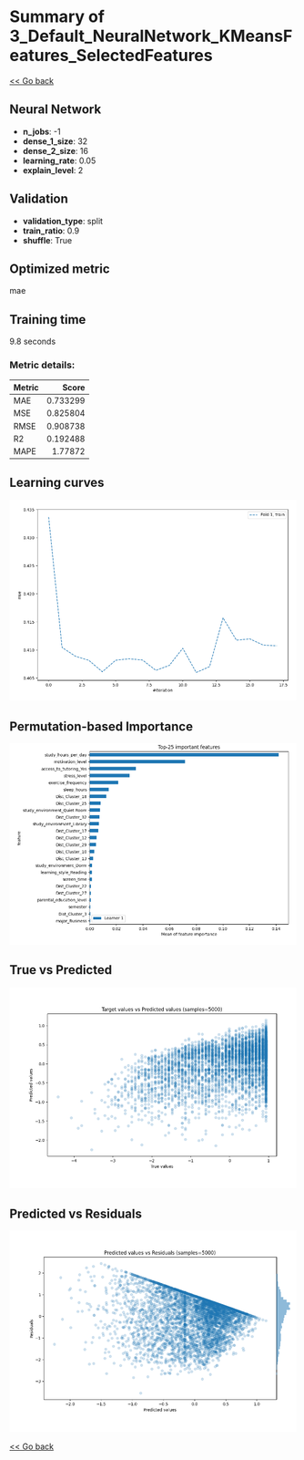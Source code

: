 # Summary of 3_Default_NeuralNetwork_KMeansFeatures_SelectedFeatures

[<< Go back](../README.md)


## Neural Network
- **n_jobs**: -1
- **dense_1_size**: 32
- **dense_2_size**: 16
- **learning_rate**: 0.05
- **explain_level**: 2

## Validation
 - **validation_type**: split
 - **train_ratio**: 0.9
 - **shuffle**: True

## Optimized metric
mae

## Training time

9.8 seconds

### Metric details:
| Metric   |    Score |
|:---------|---------:|
| MAE      | 0.733299 |
| MSE      | 0.825804 |
| RMSE     | 0.908738 |
| R2       | 0.192488 |
| MAPE     | 1.77872  |



## Learning curves
![Learning curves](learning_curves.png)

## Permutation-based Importance
![Permutation-based Importance](permutation_importance.png)
## True vs Predicted

![True vs Predicted](true_vs_predicted.png)


## Predicted vs Residuals

![Predicted vs Residuals](predicted_vs_residuals.png)



[<< Go back](../README.md)

